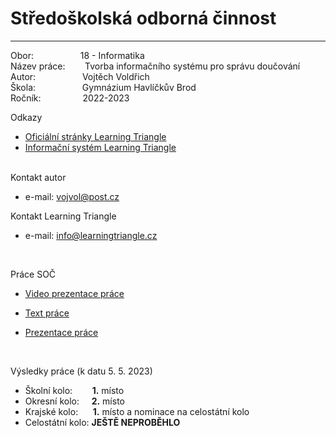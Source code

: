 # Středoškolská odborná činnost

---

Obor: &nbsp;&nbsp;&nbsp;&nbsp;&nbsp;&nbsp;&nbsp;&nbsp;&nbsp;&nbsp;&nbsp;&nbsp;&nbsp;&nbsp;&nbsp;&nbsp;&nbsp; 18 - Informatika <br>
Název práce: &nbsp;&nbsp;&nbsp;&nbsp;&nbsp;&nbsp; Tvorba informačního systému pro správu doučování <br>
Autor: &nbsp;&nbsp;&nbsp;&nbsp;&nbsp;&nbsp;&nbsp;&nbsp;&nbsp;&nbsp;&nbsp;&nbsp;&nbsp;&nbsp;&nbsp;&nbsp;&nbsp; Vojtěch Voldřich <br>
Škola: &nbsp;&nbsp;&nbsp;&nbsp;&nbsp;&nbsp;&nbsp;&nbsp;&nbsp;&nbsp;&nbsp;&nbsp;&nbsp;&nbsp;&nbsp;&nbsp;&nbsp; Gymnázium Havlíčkův Brod <br>
Ročník: &nbsp;&nbsp;&nbsp;&nbsp;&nbsp;&nbsp;&nbsp;&nbsp;&nbsp;&nbsp;&nbsp;&nbsp;&nbsp;&nbsp;&nbsp; 2022-2023 <br>

Odkazy

-   [Oficiální stránky Learning Triangle](https://www.learningtriangle.cz/) <br>
-   [Informační systém Learning Triangle](https://learning-triangle-is-soc.onrender.com/) <br>

<br>
Kontakt autor	<br>

-   e-mail: <vojvol@post.cz> <br>

Kontakt Learning Triangle <br>

-   e-mail: <info@learningtriangle.cz> <br>

<br>

Práce SOČ <br>

-   [Video prezentace práce](https://youtu.be/vsR5USHdX0E) <br>

-   [Text práce](https://1drv.ms/b/s!ArJptXeCnkq-nzuLKwGY-iPh13J-?e=VJsBiN) <br>

-   [Prezentace práce](https://1drv.ms/p/s!ArJptXeCnkq-nzw2268G9vSG4t50?e=v0q7v0) <br>

<br>

Výsledky práce (k datu 5. 5. 2023) <br>

-   Školní kolo:&nbsp;&nbsp;&nbsp;&nbsp;&nbsp;&nbsp;&nbsp;&nbsp;**1.** místo <br>
-   Okresní kolo:&nbsp;&nbsp;&nbsp;&nbsp;&nbsp;**2.** místo <br>
-   Krajské kolo:&nbsp;&nbsp;&nbsp;&nbsp;&nbsp;&nbsp;**1.** místo a nominace na celostátní kolo <br>
-   Celostátní kolo:&nbsp;**JEŠTĚ NEPROBĚHLO** <br>
